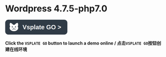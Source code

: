 # Wordpress 4.7.5-php7.0

<a href="https://www.vsplate.com/?docker-compose=https://github.com/vsplate/dcenvs/wordpress/4.7.5-php7.0"><img alt="VSPLATE GO" src="https://raw.githubusercontent.com/vsplate/images/master/vsgo_btn.png" width="200px"></a>

**Click the `VSPLATE GO` button to launch a demo online / 点击`VSPLATE GO`按钮创建在线环境**
